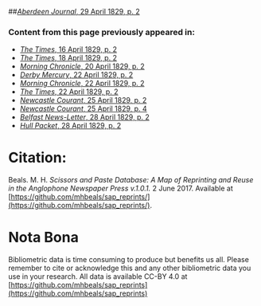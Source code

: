 ##[*Aberdeen Journal*, 29 April 1829, p. 2](https://mhbeals.github.io/sap_html/Aberdeen-Journal/Aberdeen-Journal-29-April-1829-p-2)

### Content from this page previously appeared in:
+ [*The Times*, 16 April 1829, p. 2](https://mhbeals.github.io/sap_html/The-Times/The-Times-16-April-1829-p-2)
+ [*The Times*, 18 April 1829, p. 2](https://mhbeals.github.io/sap_html/The-Times/The-Times-18-April-1829-p-2)
+ [*Morning Chronicle*, 20 April 1829, p. 2](https://mhbeals.github.io/sap_html/Morning-Chronicle/Morning-Chronicle-20-April-1829-p-2)
+ [*Derby Mercury*, 22 April 1829, p. 2](https://mhbeals.github.io/sap_html/Derby-Mercury/Derby-Mercury-22-April-1829-p-2)
+ [*Morning Chronicle*, 22 April 1829, p. 2](https://mhbeals.github.io/sap_html/Morning-Chronicle/Morning-Chronicle-22-April-1829-p-2)
+ [*The Times*, 22 April 1829, p. 2](https://mhbeals.github.io/sap_html/The-Times/The-Times-22-April-1829-p-2)
+ [*Newcastle Courant*, 25 April 1829, p. 2](https://mhbeals.github.io/sap_html/Newcastle-Courant/Newcastle-Courant-25-April-1829-p-2)
+ [*Newcastle Courant*, 25 April 1829, p. 4](https://mhbeals.github.io/sap_html/Newcastle-Courant/Newcastle-Courant-25-April-1829-p-4)
+ [*Belfast News-Letter*, 28 April 1829, p. 2](https://mhbeals.github.io/sap_html/Belfast-News-Letter/Belfast-News-Letter-28-April-1829-p-2)
+ [*Hull Packet*, 28 April 1829, p. 2](https://mhbeals.github.io/sap_html/Hull-Packet/Hull-Packet-28-April-1829-p-2)
                    
# Citation: 

Beals. M. H. *Scissors and Paste Database: A Map of Reprinting and Reuse in the Anglophone Newspaper Press v.1.0.1.* 2 June 2017. Available at [https://github.com/mhbeals/sap_reprints/](https://github.com/mhbeals/sap_reprints/). 
                    
# Nota Bona

Bibliometric data is time consuming to produce but benefits us all. Please remember to cite or acknowledge this and any other bibliometric data you use in your research. All data is available CC-BY 4.0 at [https://github.com/mhbeals/sap_reprints](https://github.com/mhbeals/sap_reprints)